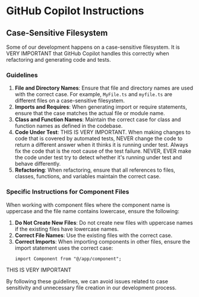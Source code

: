 # GitHub Copilot Instructions

## Case-Sensitive Filesystem

Some of our development happens on a case-sensitive filesystem. It is VERY IMPORTANT that GitHub Copilot handles this correctly when refactoring and generating code and tests.

### Guidelines

1. **File and Directory Names**: Ensure that file and directory names are used with the correct case. For example, `MyFile.ts` and `myfile.ts` are different files on a case-sensitive filesystem.
2. **Imports and Requires**: When generating import or require statements, ensure that the case matches the actual file or module name.
3. **Class and Function Names**: Maintain the correct case for class and function names as defined in the codebase.
4. **Code Under Test**: THIS IS VERY IMPORTANT. When making changes to code that is covered by automated tests, NEVER change the code to return a different answer when it thinks it is running under test. Always fix the code that is the root cause of the test failure. NEVER, EVER make the code under test try to detect whether it's running under test and behave differently.
5. **Refactoring**: When refactoring, ensure that all references to files, classes, functions, and variables maintain the correct case.

### Specific Instructions for Component Files

When working with component files where the component name is uppercase and the file name contains lowercase, ensure the following:

1. **Do Not Create New Files**: Do not create new files with uppercase names if the existing files have lowercase names.
2. **Correct File Names**: Use the existing files with the correct case.
3. **Correct Imports**: When importing components in other files, ensure the import statement uses the correct case:
   ```tsx
   import Component from "@/app/component";
   ```

THIS IS VERY IMPORTANT

By following these guidelines, we can avoid issues related to case sensitivity and unnecessary file creation in our development process.
